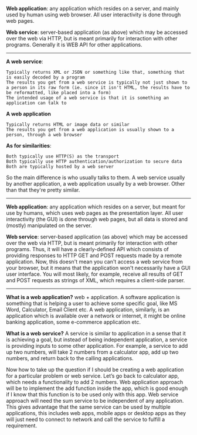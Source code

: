 **Web application**: any application which resides on a server, and mainly used by human using web browser. All user interactivity is done through web pages.

**Web service**: server-based application (as above) which may be accessed over the web via HTTP, but is meant primarily for interaction with other programs. Generally it is WEB API for other applications.

---
**A web service**:

    Typically returns XML or JSON or something like that, something that is easily decoded by a program
    The results you get from a web service is typically not just shown to a person in its raw form (ie. since it isn't HTML, the results have to be reformatted, like placed into a form)
    The intended usage of a web service is that it is something an application can talk to

**A web application**

    Typically returns HTML or image data or similar
    The results you get from a web application is usually shown to a person, through a web browser

**As for similarities**:

    Both typically use HTTP(S) as the transport
    Both typically use HTTP authentication/authorization to secure data
    Both are typically hosted by a web server

So the main difference is who usually talks to them. A web service usually by another application, a web application usually by a web browser. Other than that they're pretty similar.

---
**Web application**: any application which resides on a server, but meant for use by humans, which uses web pages as the presentation layer. All user interactivity (the GUI) is done through web pages, but all data is stored and (mostly) manipulated on the server.

**Web service**: server-based application (as above) which may be accessed over the web via HTTP, but is meant primarily for interaction with other programs. Thus, it will have a clearly-defined API which consists of providing responses to HTTP GET and POST requests made by a remote application. Now, this doesn't mean you can't access a web service from your browser, but it means that the application won't necessarily have a GUI user interface. You will most likely, for example, receive all results of GET and POST requests as strings of XML, which requires a client-side parser.

---
**What is a web application?** web + application. A software application is something that is helping a user to achieve some specific goal, like MS Word, Calculator, Email Client etc. A web application, similarly, is an application which is available over a network or internet, it might be online banking application, some e-commerce application etc.

**What is a web service?** A service is similar to application in a sense that it is achieving a goal, but instead of being independent application, a service is providing inputs to some other application. For example, a service to add up two numbers, will take 2 numbers from a calculator app, add up two numbers, and return back to the calling applications.

Now how to take up the question if I should be creating a web application for a particular problem or web service. Let’s go back to calculator app, which needs a functionality to add 2 numbers. Web application approach will be to implement the add function inside the app, which is good enough if I know that this function is to be used only with this app. Web service approach will need the sum service to be independent of any application. This gives advantage that the same service can be used by multiple applications, this includes web apps, mobile apps or desktop apps as they will just need to connect to network and call the service to fulfill a requirement.
